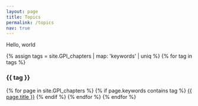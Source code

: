 ```yaml
---
layout: page
title: Topics
permalink: /topics
nav: true
---
```


Hello, world

{% assign tags =  site.GPI_chapters | map: 'keywords' | uniq %}
{% for tag in tags %}
  <h3>{{ tag }}</h3>
  {% for page in site.GPI_chapters %}
    {% if page.keywords contains tag %}
    <a href="{{site.baseurl}}{{page.url}}">{{ page.title }}</a>
    {% endif %}
  {% endfor %}
{% endfor %}
